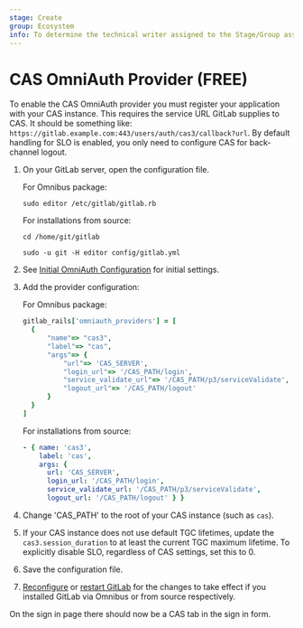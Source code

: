 ```yaml
---
stage: Create
group: Ecosystem
info: To determine the technical writer assigned to the Stage/Group associated with this page, see https://about.gitlab.com/handbook/engineering/ux/technical-writing/#assignments
---
```


# CAS OmniAuth Provider **(FREE)**

To enable the CAS OmniAuth provider you must register your application with your CAS instance. This requires the service URL GitLab supplies to CAS. It should be something like: `https://gitlab.example.com:443/users/auth/cas3/callback?url`. By default handling for SLO is enabled, you only need to configure CAS for back-channel logout.

1. On your GitLab server, open the configuration file.

   For Omnibus package:

   ```shell
   sudo editor /etc/gitlab/gitlab.rb
   ```

   For installations from source:

   ```shell
   cd /home/git/gitlab

   sudo -u git -H editor config/gitlab.yml
   ```

1. See [Initial OmniAuth Configuration](omniauth.md#initial-omniauth-configuration) for initial settings.

1. Add the provider configuration:

   For Omnibus package:

   ```ruby
   gitlab_rails['omniauth_providers'] = [
     {
         "name"=> "cas3",
         "label"=> "cas",
         "args"=> {
             "url"=> 'CAS_SERVER',
             "login_url"=> '/CAS_PATH/login',
             "service_validate_url"=> '/CAS_PATH/p3/serviceValidate',
             "logout_url"=> '/CAS_PATH/logout'
         }
     }
   ]
   ```

   For installations from source:

   ```yaml
   - { name: 'cas3',
       label: 'cas',
       args: {
         url: 'CAS_SERVER',
         login_url: '/CAS_PATH/login',
         service_validate_url: '/CAS_PATH/p3/serviceValidate',
         logout_url: '/CAS_PATH/logout' } }
   ```

1. Change 'CAS_PATH' to the root of your CAS instance (such as `cas`).

1. If your CAS instance does not use default TGC lifetimes, update the `cas3.session_duration` to at least the current TGC maximum lifetime. To explicitly disable SLO, regardless of CAS settings, set this to 0.

1. Save the configuration file.

1. [Reconfigure](../administration/restart_gitlab.md#omnibus-gitlab-reconfigure) or
   [restart GitLab](../administration/restart_gitlab.md#installations-from-source) for the changes to
   take effect if you installed GitLab via Omnibus or from source respectively.

On the sign in page there should now be a CAS tab in the sign in form.
